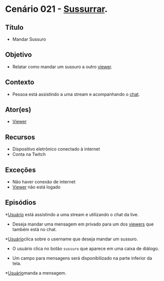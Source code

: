# Cenário 021 - [Sussurrar](Whisper).

## Título 
* Mandar Sussuro

## Objetivo
* Relatar como mandar um sussuro a outro [viewer](Viewer).

## Contexto
* Pessoa está assistindo a uma stream e acompanhando o [chat](Group-Chat).

## Ator(es)
* [Viewer](Viewer)

## Recursos
* Dispositivo eletrônico conectado à internet
* Conta na Twitch

## Exceções
* Não haver conexão de internet
* [Viewer](Viewer) não está logado

## Episódios
*[Usuário](User) está assistindo a uma stream e utilizando o chat da live.

* Deseja mandar uma mensagem em privado para um dos [viewers](Viewer) que também está no chat.

*[Usuário](User)clica sobre o username que deseja mandar um sussuro.

* O usuário clica no botão ```sussuro``` que aparece em uma caixa de diálogo.

* Um campo para mensagens será disponibilizado na parte inferior da tela.

*[Usuário](User)manda a mensagem.


